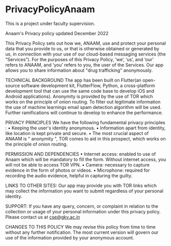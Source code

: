 # PrivacyPolicyAnaam
This is a project under faculty supervision.

Anaam's Privacy policy updated December 2022

This Privacy Policy sets out how we, ANAAM, use and protect your personal data that you provide to us, or that is otherwise obtained or generated by us, in connection with your use of our cloud-based messaging services (the “Services”). For the purposes of this Privacy Policy, ‘we’, ‘us’, and ‘our’ refers to ANAAM, and ‘you’ refers to you, the user of the Services.
Our app allows you to share information about "drug trafficking" anonymously. 

TECHNICAL BACKGROUND 
The app has been built on Flutter(an open-source software development kit, FlutterFlow, Python, a cross-platform development tool that can use the same code base to develop iOS and Android applications). Anonymity is provided by the use of TOR which works on the principle of onion routing. To filter out legitimate information the use of machine learnings email spam detection algorithm will be used. Further ramifications will continue to develop to enhance the performance.


PRIVACY PRINCIPLES
We have the following fundamental privacy principles  :
• Keeping the user's identity anonymous. 
• Information apart from identity, like location is kept private and secure.
• The most crucial aspect of ANAAM is " anonymity ", TOR comes to aid in this prospect, which works on the principle of onion routing. 

PERMISSION AND DEPENDENCIES
• Internet access: enabled to use of Anaam which will be mandatory to fill the form. Without internet access, you will not be able to access TOR VPN.
• Camera: necessary to capture evidence in the form of photos or videos.
• Microphone: required for recording the audio evidence, helpful in capturing the guilty. 

LINKS TO OTHER SITES:
Our app may provide you with TOR links which may collect the information you want to submit regardless of your personal identity. 

SUPPORT:
If you have any query, concern, or complaint in relation to the collection or usage of your personal information under this privacy policy. Please contact us at cse@gkv.ac.in

CHANGES TO THIS POLICY
We may revise this policy from time to time without any further notification. The most current version will govern our use of the information provided by your anonymous account.

